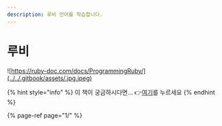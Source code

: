 ```yaml
---
description: 루비 언어를 학습합니다.
---
```


# 루비

![https://ruby-doc.com/docs/ProgrammingRuby/](../../.gitbook/assets/.jpg.jpeg)

{% hint style="info" %}
이 책이 궁금하시다면...  👉[여기](http://www.yes24.com/Product/Goods/22906810)를 누르세요
{% endhint %}

{% page-ref page="1/" %}



